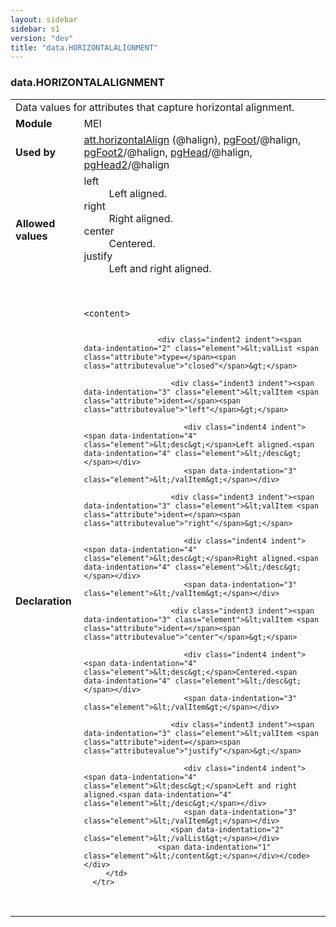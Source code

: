 ```yaml
---
layout: sidebar
sidebar: s1
version: "dev"
title: "data.HORIZONTALALIGNMENT"
---
```

<div class="macroSpec">
   <h3 id="data.HORIZONTALALIGNMENT">data.HORIZONTALALIGNMENT</h3>
   <table class="wovenodd">
      <tr>
         <td colspan="2" class="wovenodd-col2">Data values for attributes that capture horizontal alignment.</td>
      </tr>
      <tr>
         <td class="wovenodd-col1"><strong>Module</strong></td>
         <td class="wovenodd-col2">MEI</td>
      </tr>
      <tr>
         <td class="wovenodd-col1"><strong>Used by</strong></td>
         <td class="wovenodd-col2">
            <div class="parent"><a class="link_odd_classSpec" href="{{ site.baseurl }}/{{ page.version }}/attribute-classes/att.horizontalalign.html">att.horizontalAlign</a> (@halign), <a class="link_odd_classSpec" href="{{ site.baseurl }}/{{ page.version }}/elements/pgfoot.html">pgFoot</a>/@halign, <a class="link_odd_classSpec" href="{{ site.baseurl }}/{{ page.version }}/elements/pgfoot2.html">pgFoot2</a>/@halign, <a class="link_odd_classSpec" href="{{ site.baseurl }}/{{ page.version }}/elements/pghead.html">pgHead</a>/@halign, <a class="link_odd_classSpec" href="{{ site.baseurl }}/{{ page.version }}/elements/pghead2.html">pgHead2</a>/@halign
            </div>
         </td>
      </tr>
      <tr>
         <td class="wovenodd-col1"><strong>Allowed values</strong></td>
         <td class="wovenodd-col2">
            <dl>
               <dt>left</dt>
               <dd>Left aligned.</dd>
               <dt>right</dt>
               <dd>Right aligned.</dd>
               <dt>center</dt>
               <dd>Centered.</dd>
               <dt>justify</dt>
               <dd>Left and right aligned.</dd>
            </dl>
         </td>
      </tr>
      <tr>
         <td class="wovenodd-col1"><strong>Declaration</strong></td>
         <td class="wovenodd-col2">
            <div class="code" xml:space="preserve" data-lang="ODD"><code>
                  <div class="indent1 indent"><span data-indentation="1" class="element">&lt;content&gt;</span>
                     
                     <div class="indent2 indent"><span data-indentation="2" class="element">&lt;valList <span class="attribute">type=</span><span class="attributevalue">"closed"</span>&gt;</span>
                        
                        <div class="indent3 indent"><span data-indentation="3" class="element">&lt;valItem <span class="attribute">ident=</span><span class="attributevalue">"left"</span>&gt;</span>
                           
                           <div class="indent4 indent"><span data-indentation="4" class="element">&lt;desc&gt;</span>Left aligned.<span data-indentation="4" class="element">&lt;/desc&gt;</span></div>
                           <span data-indentation="3" class="element">&lt;/valItem&gt;</span></div>
                        
                        <div class="indent3 indent"><span data-indentation="3" class="element">&lt;valItem <span class="attribute">ident=</span><span class="attributevalue">"right"</span>&gt;</span>
                           
                           <div class="indent4 indent"><span data-indentation="4" class="element">&lt;desc&gt;</span>Right aligned.<span data-indentation="4" class="element">&lt;/desc&gt;</span></div>
                           <span data-indentation="3" class="element">&lt;/valItem&gt;</span></div>
                        
                        <div class="indent3 indent"><span data-indentation="3" class="element">&lt;valItem <span class="attribute">ident=</span><span class="attributevalue">"center"</span>&gt;</span>
                           
                           <div class="indent4 indent"><span data-indentation="4" class="element">&lt;desc&gt;</span>Centered.<span data-indentation="4" class="element">&lt;/desc&gt;</span></div>
                           <span data-indentation="3" class="element">&lt;/valItem&gt;</span></div>
                        
                        <div class="indent3 indent"><span data-indentation="3" class="element">&lt;valItem <span class="attribute">ident=</span><span class="attributevalue">"justify"</span>&gt;</span>
                           
                           <div class="indent4 indent"><span data-indentation="4" class="element">&lt;desc&gt;</span>Left and right aligned.<span data-indentation="4" class="element">&lt;/desc&gt;</span></div>
                           <span data-indentation="3" class="element">&lt;/valItem&gt;</span></div>
                        <span data-indentation="2" class="element">&lt;/valList&gt;</span></div>
                     <span data-indentation="1" class="element">&lt;/content&gt;</span></div></code></div>
         </td>
      </tr>
   </table>
</div>